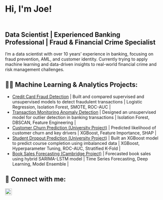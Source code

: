 <h1>Hi, I'm Joe!</h1><h2><br/>Data Scientist | Experienced Banking Professional | Fraud & Financial Crime Specialist</h2>

<p>I’m a data scientist with over 10 years’ experience in banking, focusing on fraud prevention, AML, and customer identity.  
Currently trying to apply machine learning and data-driven insights to real-world financial crime and risk management challenges.</p>

<h2>👨‍💻 Machine Learning & Analytics Projects:</h2>

- [Credit Card Fraud Detection](https://github.com/JoeAchira/Projects/blob/main/FraudDetection.ipynb) | Built and compared supervised and unsupervised models to detect fraudulent transactions | Logistic Regression, Isolation Forest, SMOTE, ROC-AUC |
- [Transaction Monitoring Anomaly Detection](https://github.com/JoeAchira/Projects/blob/main/TransMonitorFC.ipynb) | Designed an unsupervised model for outlier detection in banking transactions | Isolation Forest, DBSCAN, Feature Engineering |
- [Customer Churn Prediction (University Project)](link_to_repo) | Predicted likelihood of customer churn and key drivers | XGBoost, Feature Importance, SHAP |
- [Student Dropout Prediction (University Project)](https://github.com/JoeAchira/Neural-Network-prj/blob/main/README.md) | Built an XGBoost model to predict course completion using imbalanced data | XGBoost, Hyperparameter Tuning, ROC-AUC, Stratified K-Fold |
- [Book Sales Forecasting (Cambridge Project)](link_to_repo) | Forecasted book sales using hybrid SARIMA-LSTM model | Time Series Forecasting, Deep Learning, Model Ensemble |


<h2> 🤳 Connect with me:</h2>

[<img align="left" alt="Joe Achira | LinkedIn" width="22px" src="https://cdn.jsdelivr.net/npm/simple-icons@v3/icons/linkedin.svg" />][linkedin]

[linkedin]: www.linkedin.com/in/joe-a-3542a259


<!--
**JoeAchira/JoeAchira** is a ✨ _special_ ✨ repository because its `README.md` (this file) appears on your GitHub profile.

Here are some ideas to get you started:

- 🔭 I’m currently working on ...
- 🌱 I’m currently learning ...
- 👯 I’m looking to collaborate on ...
- 🤔 I’m looking for help with ...
- 💬 Ask me about ...
- 📫 How to reach me: ...
- 😄 Pronouns: ...
- ⚡ Fun fact: ...
-->
